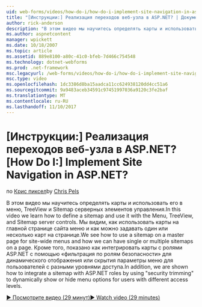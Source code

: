 ```yaml
---
uid: web-forms/videos/how-do-i/how-do-i-implement-site-navigation-in-aspnet
title: "[Инструкции:] Реализация переходов веб-узла в ASP.NET? | Документы Майкрософт"
author: rick-anderson
description: "В этом видео мы научитесь определять карты и использовать его в меню, TreeView и Sitemap серверных элементов управления. Мы узнаем, как использовать карты на главной странице..."
ms.author: aspnetcontent
manager: wpickett
ms.date: 10/18/2007
ms.topic: article
ms.assetid: 889e8100-a80c-41c0-bfeb-7d466c754548
ms.technology: dotnet-webforms
ms.prod: .net-framework
msc.legacyurl: /web-forms/videos/how-do-i/how-do-i-implement-site-navigation-in-aspnet
msc.type: video
ms.openlocfilehash: 1dc3386d8ba15aadca11cc624938120dd4cc51a6
ms.sourcegitcommit: 9a9483aceb34591c97451997036a9120c3fe2baf
ms.translationtype: MT
ms.contentlocale: ru-RU
ms.lasthandoff: 11/10/2017
---
```

<a name="how-do-i-implement-site-navigation-in-aspnet"></a><span data-ttu-id="2f791-105">[Инструкции:] Реализация переходов веб-узла в ASP.NET?</span><span class="sxs-lookup"><span data-stu-id="2f791-105">[How Do I:] Implement Site Navigation in ASP.NET?</span></span>
====================
<span data-ttu-id="2f791-106">по [Крис пиксел](https://twitter.com/chrispels)</span><span class="sxs-lookup"><span data-stu-id="2f791-106">by [Chris Pels](https://twitter.com/chrispels)</span></span>

<span data-ttu-id="2f791-107">В этом видео мы научитесь определять карты и использовать его в меню, TreeView и Sitemap серверных элементов управления.</span><span class="sxs-lookup"><span data-stu-id="2f791-107">In this video we learn how to define a sitemap and use it with the Menu, TreeView, and Sitemap server controls.</span></span> <span data-ttu-id="2f791-108">Мы видим, как использовать карты на главной странице сайта меню и как можно задавать один или несколько карт на странице.</span><span class="sxs-lookup"><span data-stu-id="2f791-108">We see how to use a sitemap on a master page for site-wide menus and how we can have single or multiple sitemaps on a page.</span></span> <span data-ttu-id="2f791-109">Кроме того, показано как интегрировать карты с ролями ASP.NET с помощью «фильтрация по ролям безопасности» для динамического отображения или скрытия параметры меню для пользователей с разными уровнями доступа.</span><span class="sxs-lookup"><span data-stu-id="2f791-109">In addition, we are shown how to integrate a sitemap with ASP.NET roles by using "security trimming" to dynamically show or hide menu options for users with different access levels.</span></span>

[<span data-ttu-id="2f791-110">&#9654; Посмотрите видео (29 минут)</span><span class="sxs-lookup"><span data-stu-id="2f791-110">&#9654; Watch video (29 minutes)</span></span>](https://channel9.msdn.com/Blogs/ASP-NET-Site-Videos/how-do-i-implement-site-navigation-in-aspnet)
